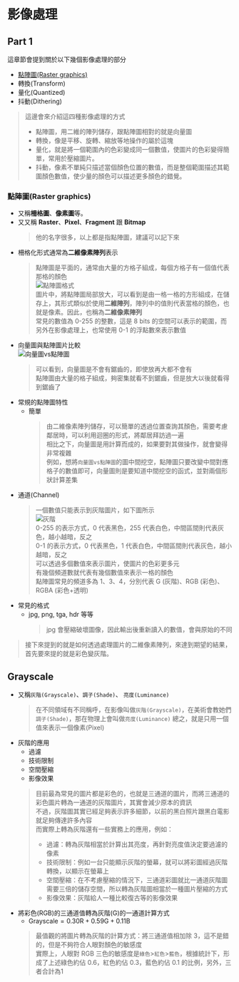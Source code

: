 # 影像處理 

## Part 1

這章節會提到關於以下幾個影像處理的部分

* [點陣圖(Raster graphics)](#點陣圖raster-graphics)
* 轉換(Transform)
* 量化(Quantized)
* 抖動(Dithering)

> 這邊會來介紹這四種影像處理的方式
> * 點陣圖，用二維的陣列儲存，跟點陣圖相對的就是向量圖
> * 轉換，像是平移、旋轉、縮放等地操作的屬於這塊
> * 量化，就是將一個範圍內的色彩變成同一個數值，使圖片的色彩變得簡單，常用於壓縮圖片。
> * 抖動，像素不單純只描述當個顏色位置的數值，而是整個範圍描述其範圍顏色數值，使少量的顏色可以描述更多顏色的錯覺。

### 點陣圖(Raster graphics)

* 又稱**柵格圖**、**像素圖**等。
* 又又稱 **Raster**、**Pixel**、**Fragment** 跟 **Bitmap**
  > 他的名字很多，以上都是指點陣圖，建議可以記下來
* 柵格化形式通常為**二維像素陣列**表示
  > 點陣圖是平面的，通常由大量的方格子組成，每個方格子有一個值代表那格的顏色  
  >   ![點陣圖格式](https://github.com/NTUST-LaiLab/LearnComputerGraphicsProjectPPT/assets/32979547/3cddf7ea-8e9f-43c1-af2c-32b5eb65f725)  
  >   圖片中，將點陣圖局部放大，可以看到是由一格一格的方形組成，在儲存上，其形式類似於使用**二維陣列**，陣列中的值則代表當格的顏色，也就是像素。因此，也稱為**二維像素陣列**  
  > 常見的數值為 0-255 的整數，這是 8 bits 的空間可以表示的範圍，而另外在影像處理上，也常使用 0-1 的浮點數來表示數值
* 向量圖與點陣圖片比較  
  ![向量圖vs點陣圖](https://github.com/NTUST-LaiLab/LearnComputerGraphicsProjectPPT/assets/32979547/9d2b1246-7b2f-4a28-859f-548f3123dad4)  
  > 可以看到，向量圖是不會有鋸齒的，即使放再大都不會有  
  > 點陣圖由大量的格子組成，夠密集就看不到鋸齒，但是放大以後就看得到鋸齒了
* 常規的點陣圖特性
   * 簡單
     > 由二維像素陣列儲存，可以簡單的透過位置查詢其顏色，需要考慮鄰居時，可以利用迴圈的形式，將鄰居拜訪過一遍  
     > 相比之下，向量圖是用計算而成的，如果要對其做操作，就會變得非常複雜  
     > 例如，想將`向量圖vs點陣圖`的圖中間挖空，點陣圖只要改變中間對應格子的數值即可，向量圖則是要知道中間挖空的函式，並對兩個形狀計算差集  
 * 通道(Channel)
   > 一個數值只能表示到灰階圖片，如下圖所示  
   > ![灰階](https://github.com/NTUST-LaiLab/LearnComputerGraphicsProjectPPT/assets/32979547/8b15d01a-0a4c-4890-8bf4-2db766ee9492)  
   > 0-255 的表示方式，0 代表黑色，255 代表白色，中間區間則代表灰色，越小越暗，反之  
   > 0-1 的表示方式，0 代表黑色，1 代表白色，中間區間則代表灰色，越小越暗，反之  
   > 可以透過多個數值來表示圖片，使圖片的色彩更多元  
   > 有幾個頻道數就代表有幾個數值來表示一格的顏色  
   > 點陣圖常見的頻道多為 1、3、4，分別代表 G (灰階)、RGB (彩色)、RGBA (彩色+透明)  
* 常見的格式
   * jpg, png, tga, hdr 等等
     > jpg 會壓縮破壞圖像，因此輸出後重新讀入的數值，會與原始的不同

> 接下來提到的就是如何透過處理圖片的二維像素陣列，來達到期望的結果，首先要來提的就是彩色變灰階。

## Grayscale

* 又稱`灰階(Grayscale)`、`調子(Shade)`、 `亮度(Luminance)`
  > 在不同領域有不同稱呼，在影像叫做`灰階(Grayscale)`，在美術會教她們`調子(Shade)`，那在物理上會叫做`亮度(Luminance)`
  > 總之，就是只用一個值來表示一個像素(Pixel)
* 灰階的應用
  * 過濾
  * 技術限制
  * 空間壓縮
  * 影像效果
  > 目前最為常見的圖片都是彩色的，也就是三通道的圖片，而將三通道的彩色圖片轉為一通道的灰階圖片，其實會減少原本的資訊  
  > 不過，灰階圖其實已經足夠表示許多細節，以前的黑白照片跟黑白電影就足夠傳達許多內容  
  > 而實際上轉為灰階還有一些實務上的應用，例如：
  > * 過濾：轉為灰階相當於計算出其亮度，再針對亮度值決定要過濾的像素
  > * 技術限制：例如一台只能顯示灰階的螢幕，就可以將彩圖經過灰階轉換，以顯示在螢幕上  
  > * 空間壓縮：在不考慮壓縮的情況下，三通道彩圖就比一通道灰階圖需要三倍的儲存空間，所以轉為灰階圖相當於一種圖片壓縮的方式
  > * 影像效果：灰階給人一種比較復古等的影像效果
* 將彩色(RGB)的三通道值轉為灰階(G)的一通道計算方式
  * $\text{Grayscale}=0.30\text{R}+0.59\text{G}+0.11\text{B}$
  > 最值觀的將圖片轉為灰階的計算方式：將三通道值相加除 3，這不是錯的，但是不夠符合人眼對顏色的敏感度  
  > 實際上，人眼對 RGB 三色的敏感度是`綠色`>`紅色`>`藍色`，根據統計下，形成了上述綠色約佔 0.6，紅色約佔 0.3，藍色約佔 0.1 的比例，另外，三者合計為$1$
